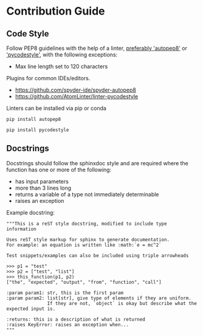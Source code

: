 # Contribution Guide

## Code Style

Follow PEP8 guidelines with the help of a linter, [preferably 'autopep8'](https://pypi.python.org/pypi/autopep8) or
['pycodestyle'](http://pycodestyle.readthedocs.io/en/latest/),
with the following exceptions:

* Max line length set to 120 characters

Plugins for common IDEs/editors.

* https://github.com/spyder-ide/spyder-autopep8
* https://github.com/AtomLinter/linter-pycodestyle

Linters can be installed via pip or conda

`pip install autopep8`

`pip install pycodestyle`

## Docstrings

Docstrings should follow the sphinxdoc style and are required where the function has one or more of the following:

* has input parameters
* more than 3 lines long
* returns a variable of a type not immediately determinable
* raises an exception

Example docstring:

```
"""This is a reST style docstring, modified to include type information

Uses reST style markup for sphinx to generate documentation.
For example: an equation is written like :math:`e = mc^2`

Test snippets/examples can also be included using triple arrowheads

>>> p1 = "test"
>>> p2 = ["test", "list"]
>>> this_function(p1, p2)
["the", "expected", "output", "from", "function", "call"]

:param param1: str, this is the first param
:param param2: list[str], give type of elements if they are uniform.
               If they are not, `object` is okay but describe what the expected input is.

:returns: this is a description of what is returned
:raises KeyError: raises an exception when...
"""
```
